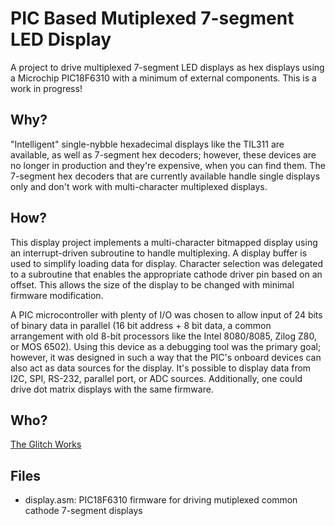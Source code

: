 PIC Based Mutiplexed 7-segment LED Display
==========================================

A project to drive multiplexed 7-segment LED displays as hex displays using a Microchip PIC18F6310 with a minimum of external components. This is a work in progress!

Why?
----

"Intelligent" single-nybble hexadecimal displays like the TIL311 are available, as well as 7-segment hex decoders; however, these devices are no longer in production and they're expensive, when you can find them. The 7-segment hex decoders that are currently available handle single displays only and don't work with multi-character multiplexed displays.

How?
----

This display project implements a multi-character bitmapped display using an interrupt-driven subroutine to handle multiplexing. A display buffer is used to simplify loading data for display. Character selection was delegated to a subroutine that enables the appropriate cathode driver pin based on an offset. This allows the size of the display to be changed with minimal firmware modification.

A PIC microcontroller with plenty of I/O was chosen to allow input of 24 bits of binary data in parallel (16 bit address + 8 bit data, a common arrangement with old 8-bit processors like the Intel 8080/8085, Zilog Z80, or MOS 6502). Using this device as a debugging tool was the primary goal; however, it was designed in such a way that the PIC's onboard devices can also act as data sources for the display. It's possible to display data from I2C, SPI, RS-232, parallel port, or ADC sources. Additionally, one could drive dot matrix displays with the same firmware.

Who?
----

[The Glitch Works](http://www.glitchwrks.com/)

Files
-----

* display.asm: PIC18F6310 firmware for driving mutiplexed common cathode 7-segment displays

